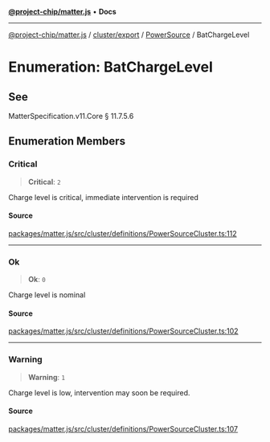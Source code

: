 [**@project-chip/matter.js**](../../../../../README.md) • **Docs**

***

[@project-chip/matter.js](../../../../../modules.md) / [cluster/export](../../../README.md) / [PowerSource](../README.md) / BatChargeLevel

# Enumeration: BatChargeLevel

## See

MatterSpecification.v11.Core § 11.7.5.6

## Enumeration Members

### Critical

> **Critical**: `2`

Charge level is critical, immediate intervention is required

#### Source

[packages/matter.js/src/cluster/definitions/PowerSourceCluster.ts:112](https://github.com/project-chip/matter.js/blob/7a8cbb56b87d4ccf34bec5a9a95ab40a1711324f/packages/matter.js/src/cluster/definitions/PowerSourceCluster.ts#L112)

***

### Ok

> **Ok**: `0`

Charge level is nominal

#### Source

[packages/matter.js/src/cluster/definitions/PowerSourceCluster.ts:102](https://github.com/project-chip/matter.js/blob/7a8cbb56b87d4ccf34bec5a9a95ab40a1711324f/packages/matter.js/src/cluster/definitions/PowerSourceCluster.ts#L102)

***

### Warning

> **Warning**: `1`

Charge level is low, intervention may soon be required.

#### Source

[packages/matter.js/src/cluster/definitions/PowerSourceCluster.ts:107](https://github.com/project-chip/matter.js/blob/7a8cbb56b87d4ccf34bec5a9a95ab40a1711324f/packages/matter.js/src/cluster/definitions/PowerSourceCluster.ts#L107)
